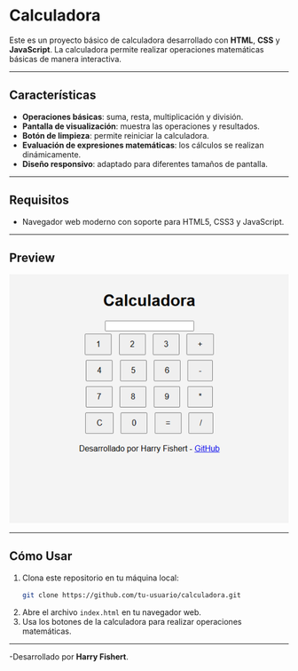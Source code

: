 # Calculadora

Este es un proyecto básico de calculadora desarrollado con **HTML**, **CSS** y **JavaScript**. La calculadora permite realizar operaciones matemáticas básicas de manera interactiva.

---

## Características

- **Operaciones básicas**: suma, resta, multiplicación y división.
- **Pantalla de visualización**: muestra las operaciones y resultados.
- **Botón de limpieza**: permite reiniciar la calculadora.
- **Evaluación de expresiones matemáticas**: los cálculos se realizan dinámicamente.
- **Diseño responsivo**: adaptado para diferentes tamaños de pantalla.

---

## Requisitos

- Navegador web moderno con soporte para HTML5, CSS3 y JavaScript.

---
## Preview

![alt text](image-1.png)

---

## Cómo Usar

1. Clona este repositorio en tu máquina local:
    ```bash
    git clone https://github.com/tu-usuario/calculadora.git
    ```
2. Abre el archivo `index.html` en tu navegador web.
3. Usa los botones de la calculadora para realizar operaciones matemáticas.

---
-Desarrollado por **Harry Fishert**.  
